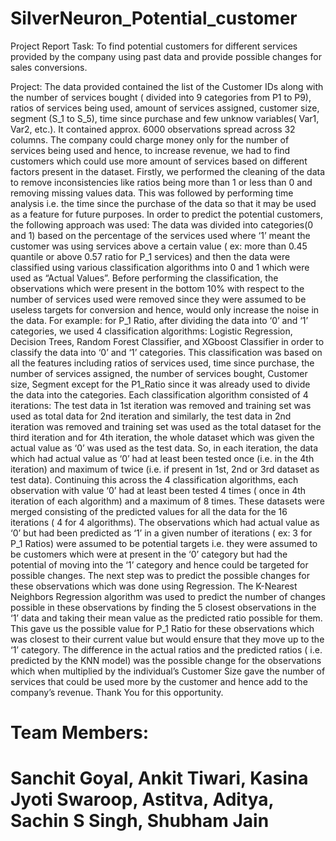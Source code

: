 # SilverNeuron_Potential_customer

Project Report
Task: To find potential customers for different services provided by the company using past data
and provide possible changes for sales conversions.

Project:
The data provided contained the list of the Customer IDs along with the number of services bought (
divided into 9 categories from P1 to P9), ratios of services being used, amount of services assigned,
customer size, segment (S_1 to S_5), time since purchase and few unknow variables( Var1, Var2,
etc.). It contained approx. 6000 observations spread across 32 columns. The company could charge
money only for the number of services being used and hence, to increase revenue, we had to find
customers which could use more amount of services based on different factors present in the dataset.
Firstly, we performed the cleaning of the data to remove inconsistencies like ratios being more than 1
or less than 0 and removing missing values data. This was followed by performing time analysis i.e.
the time since the purchase of the data so that it may be used as a feature for future purposes. In
order to predict the potential customers, the following approach was used: The data was divided into
categories(0 and 1) based on the percentage of the services used where ‘1’ meant the customer was
using services above a certain value ( ex: more than 0.45 quantile or above 0.57 ratio for P_1
services) and then the data were classified using various classification algorithms into 0 and 1 which
were used as “Actual Values”.
Before performing the classification, the observations which were present in the bottom 10% with
respect to the number of services used were removed since they were assumed to be useless targets
for conversion and hence, would only increase the noise in the data. For example: for P_1 Ratio, after
dividing the data into ‘0’ and ‘1’ categories, we used 4 classification algorithms: Logistic Regression,
Decision Trees, Random Forest Classifier, and XGboost Classifier in order to classify the data into ‘0’
and ‘1’ categories. This classification was based on all the features including ratios of services used,
time since purchase, the number of services assigned, the number of services bought, Customer
size, Segment except for the P1_Ratio since it was already used to divide the data into the
categories. Each classification algorithm consisted of 4 iterations: The test data in 1st iteration was
removed and training set was used as total data for 2nd iteration and similarly, the test data in 2nd
iteration was removed and training set was used as the total dataset for the third iteration and for 4th
iteration, the whole dataset which was given the actual value as ‘0’ was used as the test data. So, in
each iteration, the data which had actual value as ‘0’ had at least been tested once (i.e. in the 4th
iteration) and maximum of twice (i.e. if present in 1st, 2nd or 3rd dataset as test data). Continuing this
across the 4 classification algorithms, each observation with value ‘0’ had at least been tested 4 times
( once in 4th iteration of each algorithm) and a maximum of 8 times. These datasets were merged
consisting of the predicted values for all the data for the 16 iterations ( 4 for 4 algorithms). The
observations which had actual value as ‘0’ but had been predicted as ‘1’ in a given number of
iterations ( ex: 3 for P_1 Ratios) were assumed to be potential targets i.e. they were assumed to be
customers which were at present in the ‘0’ category but had the potential of moving into the ‘1’
category and hence could be targeted for possible changes.
The next step was to predict the possible changes for these observations which was done using
Regression. The K-Nearest Neighbors Regression algorithm was used to predict the number of
changes possible in these observations by finding the 5 closest observations in the ‘1’ data and taking
their mean value as the predicted ratio possible for them. This gave us the possible value for P_1
Ratio for these observations which was closest to their current value but would ensure that they move
up to the ‘1’ category. The difference in the actual ratios and the predicted ratios ( i.e. predicted by the
KNN model) was the possible change for the observations which when multiplied by the individual’s
Customer Size gave the number of services that could be used more by the customer and hence add
to the company’s revenue.
Thank You for this opportunity.
# Team Members:
# Sanchit Goyal, Ankit Tiwari, Kasina Jyoti Swaroop, Astitva, Aditya, Sachin S Singh, Shubham Jain
